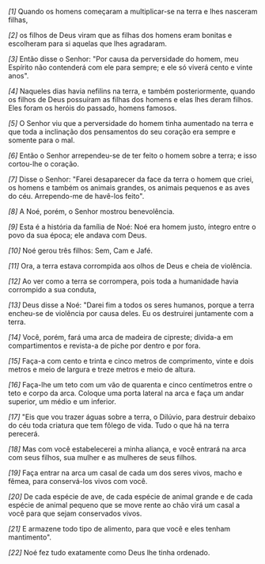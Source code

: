*[1]* Quando os homens começaram a multiplicar-se na terra e lhes nasceram filhas,

*[2]* os filhos de Deus viram que as filhas dos homens eram bonitas e escolheram para si aquelas que lhes agradaram.

*[3]* Então disse o Senhor: "Por causa da perversidade do homem, meu Espírito não contenderá com ele para sempre; e ele só viverá cento e vinte anos".

*[4]* Naqueles dias havia nefilins na terra, e também posteriormente, quando os filhos de Deus possuíram as filhas dos homens e elas lhes deram filhos. Eles foram os heróis do passado, homens famosos.

*[5]* O Senhor viu que a perversidade do homem tinha aumentado na terra e que toda a inclinação dos pensamentos do seu coração era sempre e somente para o mal.

*[6]* Então o Senhor arrependeu-se de ter feito o homem sobre a terra; e isso cortou-lhe o coração.

*[7]* Disse o Senhor: "Farei desaparecer da face da terra o homem que criei, os homens e também os animais grandes, os animais pequenos e as aves do céu. Arrependo-me de havê-los feito".

*[8]* A Noé, porém, o Senhor mostrou benevolência.

*[9]* Esta é a história da família de Noé: Noé era homem justo, íntegro entre o povo da sua época; ele andava com Deus.

*[10]* Noé gerou três filhos: Sem, Cam e Jafé.

*[11]* Ora, a terra estava corrompida aos olhos de Deus e cheia de violência.

*[12]* Ao ver como a terra se corrompera, pois toda a humanidade havia corrompido a sua conduta,

*[13]* Deus disse a Noé: "Darei fim a todos os seres humanos, porque a terra encheu-se de violência por causa deles. Eu os destruirei juntamente com a terra.

*[14]* Você, porém, fará uma arca de madeira de cipreste; divida-a em compartimentos e revista-a de piche por dentro e por fora.

*[15]* Faça-a com cento e trinta e cinco metros de comprimento, vinte e dois metros e meio de largura e treze metros e meio de altura.

*[16]* Faça-lhe um teto com um vão de quarenta e cinco centímetros entre o teto e corpo da arca. Coloque uma porta lateral na arca e faça um andar superior, um médio e um inferior.

*[17]* "Eis que vou trazer águas sobre a terra, o Dilúvio, para destruir debaixo do céu toda criatura que tem fôlego de vida. Tudo o que há na terra perecerá.

*[18]* Mas com você estabelecerei a minha aliança, e você entrará na arca com seus filhos, sua mulher e as mulheres de seus filhos.

*[19]* Faça entrar na arca um casal de cada um dos seres vivos, macho e fêmea, para conservá-los vivos com você.

*[20]* De cada espécie de ave, de cada espécie de animal grande e de cada espécie de animal pequeno que se move rente ao chão virá um casal a você para que sejam conservados vivos.

*[21]* E armazene todo tipo de alimento, para que você e eles tenham mantimento".

*[22]* Noé fez tudo exatamente como Deus lhe tinha ordenado.

